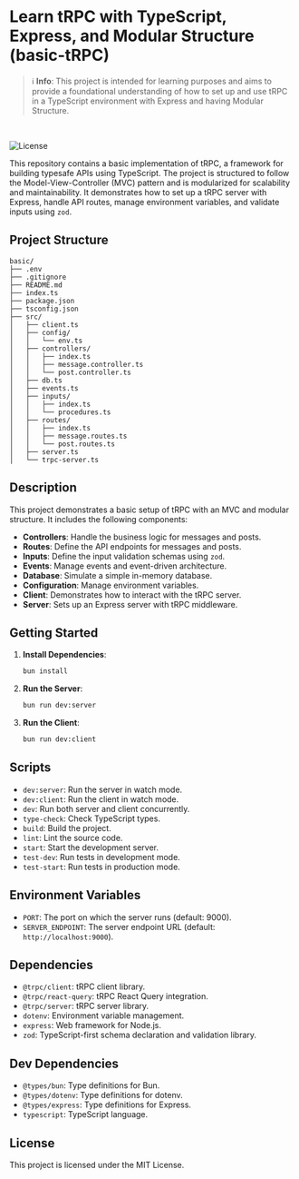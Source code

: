 # Learn tRPC with TypeScript, Express, and Modular Structure (basic-tRPC)

> ℹ️ **Info**: This project is intended for learning purposes and aims to provide a foundational understanding of how to set up and use tRPC in a TypeScript environment with Express and having Modular Structure.

<br/>

![License](https://img.shields.io/github/license/Naereen/StrapDown.js.svg)

This repository contains a basic implementation of tRPC, a framework for building typesafe APIs using TypeScript. The project is structured to follow the Model-View-Controller (MVC) pattern and is modularized for scalability and maintainability. It demonstrates how to set up a tRPC server with Express, handle API routes, manage environment variables, and validate inputs using `zod`.

## Project Structure

```
basic/
├── .env
├── .gitignore
├── README.md
├── index.ts
├── package.json
├── tsconfig.json
├── src/
│   ├── client.ts
│   ├── config/
│   │   └── env.ts
│   ├── controllers/
│   │   ├── index.ts
│   │   ├── message.controller.ts
│   │   └── post.controller.ts
│   ├── db.ts
│   ├── events.ts
│   ├── inputs/
│   │   ├── index.ts
│   │   └── procedures.ts
│   ├── routes/
│   │   ├── index.ts
│   │   ├── message.routes.ts
│   │   └── post.routes.ts
│   ├── server.ts
│   └── trpc-server.ts
```

## Description

This project demonstrates a basic setup of tRPC with an MVC and modular structure. It includes the following components:

- **Controllers**: Handle the business logic for messages and posts.
- **Routes**: Define the API endpoints for messages and posts.
- **Inputs**: Define the input validation schemas using `zod`.
- **Events**: Manage events and event-driven architecture.
- **Database**: Simulate a simple in-memory database.
- **Configuration**: Manage environment variables.
- **Client**: Demonstrates how to interact with the tRPC server.
- **Server**: Sets up an Express server with tRPC middleware.

## Getting Started

1. **Install Dependencies**:

   ```sh
   bun install
   ```

2. **Run the Server**:

   ```sh
   bun run dev:server
   ```

3. **Run the Client**:
   ```sh
   bun run dev:client
   ```

## Scripts

- `dev:server`: Run the server in watch mode.
- `dev:client`: Run the client in watch mode.
- `dev`: Run both server and client concurrently.
- `type-check`: Check TypeScript types.
- `build`: Build the project.
- `lint`: Lint the source code.
- `start`: Start the development server.
- `test-dev`: Run tests in development mode.
- `test-start`: Run tests in production mode.

## Environment Variables

- `PORT`: The port on which the server runs (default: 9000).
- `SERVER_ENDPOINT`: The server endpoint URL (default: `http://localhost:9000`).

## Dependencies

- `@trpc/client`: tRPC client library.
- `@trpc/react-query`: tRPC React Query integration.
- `@trpc/server`: tRPC server library.
- `dotenv`: Environment variable management.
- `express`: Web framework for Node.js.
- `zod`: TypeScript-first schema declaration and validation library.

## Dev Dependencies

- `@types/bun`: Type definitions for Bun.
- `@types/dotenv`: Type definitions for dotenv.
- `@types/express`: Type definitions for Express.
- `typescript`: TypeScript language.

## License

This project is licensed under the MIT License.
